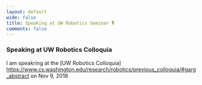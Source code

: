 ```yaml
---
layout: default
wide: false
title: Speaking at UW Robotics Seminar 🎙️
comments: false
---
```


### **Speaking at UW Robotics Colloquia**

I am speakring at the [UW Robotics Colloquia] https://www.cs.washington.edu/research/robotics/previous_colloquia/#garg_abstract on
Nov 9, 2018